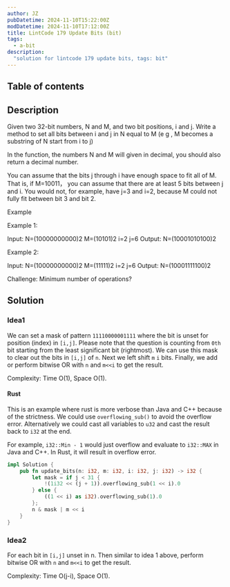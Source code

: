 ```yaml
---
author: JZ
pubDatetime: 2024-11-10T15:22:00Z
modDatetime: 2024-11-10T17:12:00Z
title: LintCode 179 Update Bits (bit)
tags:
  - a-bit
description:
  "solution for lintcode 179 update bits, tags: bit"
---
```


## Table of contents

## Description

Given two 32-bit numbers, N and M, and two bit positions, i and j. Write a method to set all bits between i and j in N equal to M (e g , M becomes a substring of N start from i to j)

In the function, the numbers N and M will given in decimal, you should also return a decimal number.

You can assume that the bits j through i have enough space to fit all of M. That is, if M=10011， you can assume that there are at least 5 bits between j and i. You would not, for example, have j=3 and i=2, because M could not fully fit between bit 3 and bit 2.

Example

Example 1:

Input: N=(10000000000)2 M=(10101)2 i=2 j=6
Output: N=(10001010100)2

Example 2:

Input: N=(10000000000)2 M=(11111)2 i=2 j=6
Output: N=(10001111100)2

Challenge: Minimum number of operations?

## Solution

### Idea1

We can set a mask of pattern `11110000001111` where the bit is unset for position (index) in  `[i,j]`. Please note that the question is counting from `0th` bit starting from the least significant bit (rightmost). We can use this mask to clear out the bits in `[i,j]` of `n`. Next we left shift `m` `i` bits. Finally, we add or perform bitwise OR with `n` and `m<<i` to get the result.

Complexity: Time O(1), Space O(1).

#### Rust

This is an example where rust is more verbose than Java and C++ because of the strictness. We could use `overflowing_sub()` to avoid the overflow error. Alternatively we could cast all variables to `u32` and cast the result back to `i32` at the end.

For example, `i32::Min - 1` would just overflow and evaluate to `i32::MAX` in Java and C++. In Rust, it will result in overflow error.


```rust
impl Solution {
    pub fn update_bits(n: i32, m: i32, i: i32, j: i32) -> i32 {
        let mask = if j < 31 {
            !(1i32 << (j + 1)).overflowing_sub(1 << i).0
        } else {
            ((1 << i) as i32).overflowing_sub(1).0
        };
        n & mask | m << i
    }
}
```

### Idea2

For each bit in `[i,j]` unset in n. Then similar to idea 1 above, perform bitwise OR with `n` and `m<<i` to get the result.

Complexity: Time O(j-i), Space O(1).
